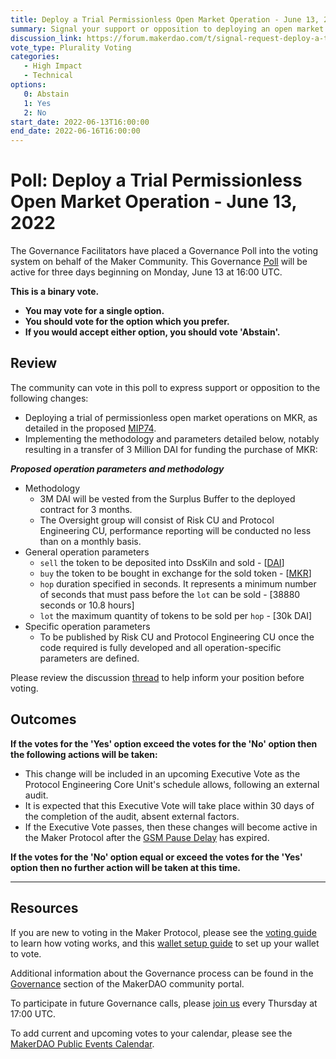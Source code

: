 ```yaml
---
title: Deploy a Trial Permissionless Open Market Operation - June 13, 2022
summary: Signal your support or opposition to deploying an open market operation for MKR through DssKiln.
discussion_link: https://forum.makerdao.com/t/signal-request-deploy-a-trial-permissionless-open-market-operation-resurrect-the-burn/15381
vote_type: Plurality Voting
categories:
   - High Impact
   - Technical
options:
   0: Abstain
   1: Yes
   2: No
start_date: 2022-06-13T16:00:00
end_date: 2022-06-16T16:00:00
---
```

# Poll: Deploy a Trial Permissionless Open Market Operation - June 13, 2022

The Governance Facilitators have placed a Governance Poll into the voting system on behalf of the Maker Community. This Governance [Poll](https://community-development.makerdao.com/en/learn/governance/on-chain-gov) will be active for three days beginning on Monday, June 13 at 16:00 UTC.

**This is a binary vote.** 
- **You may vote for a single option.** 
- **You should vote for the option which you prefer.**
- **If you would accept either option, you should vote 'Abstain'.**

## Review

The community can vote in this poll to express support or opposition to the following changes: 
* Deploying a trial of permissionless open market operations on MKR, as detailed in the proposed [MIP74](https://mips.makerdao.com/mips/details/MIP74).
* Implementing the methodology and parameters detailed below, notably resulting in a transfer of 3 Million DAI for funding the purchase of MKR:

***Proposed operation parameters and methodology***

* Methodology
  * 3M DAI will be vested from the Surplus Buffer to the deployed contract for 3 months.
  * The Oversight group will consist of Risk CU and Protocol Engineering CU, performance reporting will be conducted no less than on a monthly basis.
* General operation parameters
  * `sell` the token to be deposited into DssKiln and sold - [[DAI](https://etherscan.io/token/0x6b175474e89094c44da98b954eedeac495271d0f)]
  * `buy` the token to be bought in exchange for the sold token - [[MKR](https://etherscan.io/token/0x9f8f72aa9304c8b593d555f12ef6589cc3a579a2)]
  * `hop` duration specified in seconds. It represents a minimum number of seconds that must pass before the `lot` can be sold - [38880 seconds or 10.8 hours]
  * `lot` the maximum quantity of tokens to be sold per `hop` - [30k DAI]
* Specific operation parameters
  * To be published by Risk CU and Protocol Engineering CU once the code required is fully developed and all operation-specific parameters are defined.

Please review the discussion [thread](https://forum.makerdao.com/t/signal-request-deploy-a-trial-permissionless-open-market-operation-resurrect-the-burn/15381) to help inform your position before voting.

## Outcomes

**If the votes for the 'Yes' option exceed the votes for the 'No' option then the following actions will be taken:**
* This change will be included in an upcoming Executive Vote as the Protocol Engineering Core Unit's schedule allows, following an external audit. 
* It is expected that this Executive Vote will take place within 30 days of the completion of the audit, absent external factors.
* If the Executive Vote passes, then these changes will become active in the Maker Protocol after the [GSM Pause Delay](https://manual.makerdao.com/parameter-index/core/param-gsm-pause-delay) has expired.

**If the votes for the 'No' option equal or exceed the votes for the 'Yes' option then no further action will be taken at this time.**

---

## Resources

If you are new to voting in the Maker Protocol, please see the [voting guide](https://community-development.makerdao.com/en/learn/governance/how-voting-works/) to learn how voting works, and this [wallet setup guide](https://community-development.makerdao.com/en/learn/governance/voting-setup/) to set up your wallet to vote.

Additional information about the Governance process can be found in the [Governance](https://community-development.makerdao.com/en/learn/governance) section of the MakerDAO community portal.

To participate in future Governance calls, please [join us](https://github.com/makerdao/community/tree/master/governance/governance-and-risk-meetings) every Thursday at 17:00 UTC.

To add current and upcoming votes to your calendar, please see the [MakerDAO Public Events Calendar](https://calendar.google.com/calendar/embed?src=makerdao.com_3efhm2ghipksegl009ktniomdk%40group.calendar.google.com&ctz=UTC&mode=week&showCalendars=0&showPrint=0).
